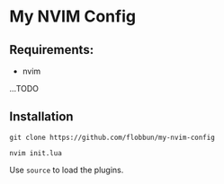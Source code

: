 # My NVIM Config

## Requirements:

- nvim

...TODO

## Installation

``
git clone https://github.com/flobbun/my-nvim-config
``

``
nvim init.lua
``

Use ``source`` to load the plugins.
